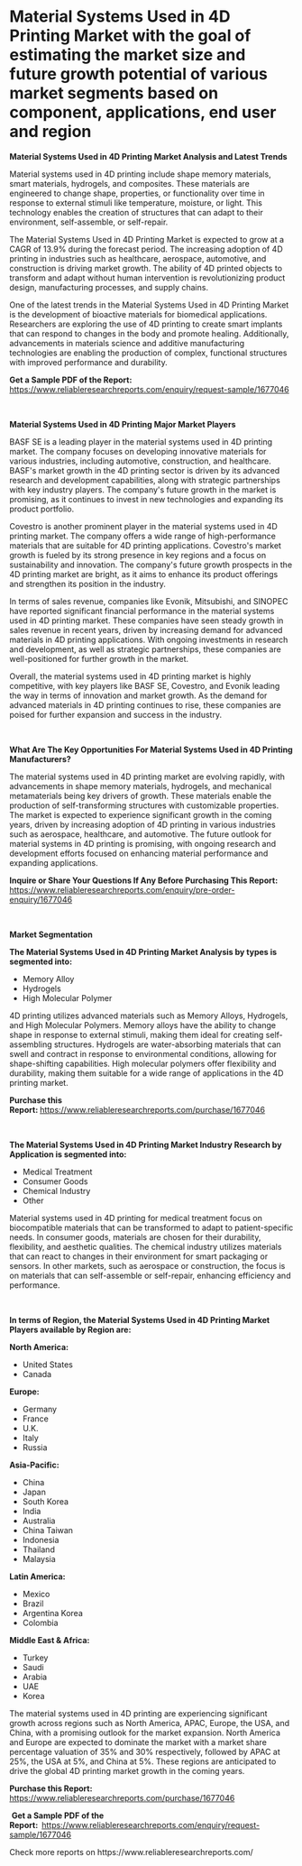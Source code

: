 <p><h1>Material Systems Used in 4D Printing Market with the goal of estimating the market size and future growth potential of various market segments based on component, applications, end user and region</h1></p><p><strong>Material Systems Used in 4D Printing Market Analysis and Latest Trends</strong></p>
<p><p>Material systems used in 4D printing include shape memory materials, smart materials, hydrogels, and composites. These materials are engineered to change shape, properties, or functionality over time in response to external stimuli like temperature, moisture, or light. This technology enables the creation of structures that can adapt to their environment, self-assemble, or self-repair.</p><p>The Material Systems Used in 4D Printing Market is expected to grow at a CAGR of 13.9% during the forecast period. The increasing adoption of 4D printing in industries such as healthcare, aerospace, automotive, and construction is driving market growth. The ability of 4D printed objects to transform and adapt without human intervention is revolutionizing product design, manufacturing processes, and supply chains.</p><p>One of the latest trends in the Material Systems Used in 4D Printing Market is the development of bioactive materials for biomedical applications. Researchers are exploring the use of 4D printing to create smart implants that can respond to changes in the body and promote healing. Additionally, advancements in materials science and additive manufacturing technologies are enabling the production of complex, functional structures with improved performance and durability.</p></p>
<p><strong>Get a Sample PDF of the Report:&nbsp;</strong> <a href="https://www.reliableresearchreports.com/enquiry/request-sample/1677046">https://www.reliableresearchreports.com/enquiry/request-sample/1677046</a></p>
<p>&nbsp;</p>
<p><strong>Material Systems Used in 4D Printing Major Market Players</strong></p>
<p><p>BASF SE is a leading player in the material systems used in 4D printing market. The company focuses on developing innovative materials for various industries, including automotive, construction, and healthcare. BASF's market growth in the 4D printing sector is driven by its advanced research and development capabilities, along with strategic partnerships with key industry players. The company's future growth in the market is promising, as it continues to invest in new technologies and expanding its product portfolio.</p><p>Covestro is another prominent player in the material systems used in 4D printing market. The company offers a wide range of high-performance materials that are suitable for 4D printing applications. Covestro's market growth is fueled by its strong presence in key regions and a focus on sustainability and innovation. The company's future growth prospects in the 4D printing market are bright, as it aims to enhance its product offerings and strengthen its position in the industry.</p><p>In terms of sales revenue, companies like Evonik, Mitsubishi, and SINOPEC have reported significant financial performance in the material systems used in 4D printing market. These companies have seen steady growth in sales revenue in recent years, driven by increasing demand for advanced materials in 4D printing applications. With ongoing investments in research and development, as well as strategic partnerships, these companies are well-positioned for further growth in the market.</p><p>Overall, the material systems used in 4D printing market is highly competitive, with key players like BASF SE, Covestro, and Evonik leading the way in terms of innovation and market growth. As the demand for advanced materials in 4D printing continues to rise, these companies are poised for further expansion and success in the industry.</p></p>
<p>&nbsp;</p>
<p><strong>What Are The Key Opportunities For Material Systems Used in 4D Printing Manufacturers?</strong></p>
<p><p>The material systems used in 4D printing market are evolving rapidly, with advancements in shape memory materials, hydrogels, and mechanical metamaterials being key drivers of growth. These materials enable the production of self-transforming structures with customizable properties. The market is expected to experience significant growth in the coming years, driven by increasing adoption of 4D printing in various industries such as aerospace, healthcare, and automotive. The future outlook for material systems in 4D printing is promising, with ongoing research and development efforts focused on enhancing material performance and expanding applications.</p></p>
<p><strong>Inquire or Share Your Questions If Any Before Purchasing This Report:</strong> <a href="https://www.reliableresearchreports.com/enquiry/pre-order-enquiry/1677046">https://www.reliableresearchreports.com/enquiry/pre-order-enquiry/1677046</a></p>
<p>&nbsp;</p>
<p><strong>Market Segmentation</strong></p>
<p><strong>The Material Systems Used in 4D Printing Market Analysis by types is segmented into:</strong></p>
<p><ul><li>Memory Alloy</li><li>Hydrogels</li><li>High Molecular Polymer</li></ul></p>
<p><p>4D printing utilizes advanced materials such as Memory Alloys, Hydrogels, and High Molecular Polymers. Memory alloys have the ability to change shape in response to external stimuli, making them ideal for creating self-assembling structures. Hydrogels are water-absorbing materials that can swell and contract in response to environmental conditions, allowing for shape-shifting capabilities. High molecular polymers offer flexibility and durability, making them suitable for a wide range of applications in the 4D printing market.</p></p>
<p><strong>Purchase this Report:&nbsp;</strong><a href="https://www.reliableresearchreports.com/purchase/1677046">https://www.reliableresearchreports.com/purchase/1677046</a></p>
<p>&nbsp;</p>
<p><strong>The Material Systems Used in 4D Printing Market Industry Research by Application is segmented into:</strong></p>
<p><ul><li>Medical Treatment</li><li>Consumer Goods</li><li>Chemical Industry</li><li>Other</li></ul></p>
<p><p>Material systems used in 4D printing for medical treatment focus on biocompatible materials that can be transformed to adapt to patient-specific needs. In consumer goods, materials are chosen for their durability, flexibility, and aesthetic qualities. The chemical industry utilizes materials that can react to changes in their environment for smart packaging or sensors. In other markets, such as aerospace or construction, the focus is on materials that can self-assemble or self-repair, enhancing efficiency and performance.</p></p>
<p>&nbsp;</p>
<p><strong>In terms of Region, the Material Systems Used in 4D Printing Market Players available by Region are:</strong></p>
<p>
    <p> <strong> North America: </strong>
        <ul>
            <li>United States</li>
            <li>Canada</li>
        </ul>
        </p> 
    <p> <strong> Europe: </strong>
        <ul>
            <li>Germany</li>
            <li>France</li>
            <li>U.K.</li>
            <li>Italy</li>
            <li>Russia</li>
        </ul>
        </p> 
    <p> <strong> Asia-Pacific: </strong>
        <ul>
            <li>China</li>
            <li>Japan</li>
            <li>South Korea</li>
            <li>India</li>
            <li>Australia</li>
            <li>China Taiwan</li>
            <li>Indonesia</li>
            <li>Thailand</li>
            <li>Malaysia</li>
        </ul>
        </p> 
    <p> <strong> Latin America: </strong>
        <ul>
            <li>Mexico</li>
            <li>Brazil</li>
            <li>Argentina Korea</li>
            <li>Colombia</li>
        </ul>
        </p> 
    <p> <strong> Middle East & Africa: </strong>
        <ul>
            <li>Turkey</li>
            <li>Saudi</li>
            <li>Arabia</li>
            <li>UAE</li>
            <li>Korea</li>
        </ul>
    </p>
    </p>
<p><p>The material systems used in 4D printing are experiencing significant growth across regions such as North America, APAC, Europe, the USA, and China, with a promising outlook for the market expansion. North America and Europe are expected to dominate the market with a market share percentage valuation of 35% and 30% respectively, followed by APAC at 25%, the USA at 5%, and China at 5%. These regions are anticipated to drive the global 4D printing market growth in the coming years.</p></p>
<p><strong>Purchase this Report: </strong><a href="https://www.reliableresearchreports.com/purchase/1677046">https://www.reliableresearchreports.com/purchase/1677046</a></p>
<p>&nbsp;<strong>Get a Sample PDF of the Report:&nbsp;&nbsp;</strong><a href="https://www.reliableresearchreports.com/enquiry/request-sample/1677046">https://www.reliableresearchreports.com/enquiry/request-sample/1677046</a></p>
<p><strong></strong></p>
<p>Check more reports on https://www.reliableresearchreports.com/</p>